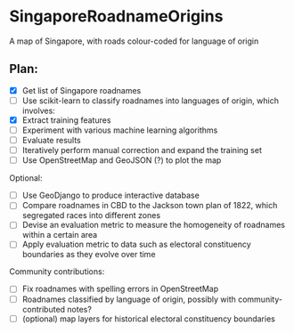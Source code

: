 SingaporeRoadnameOrigins
========================

A map of Singapore, with roads colour-coded for language of origin

Plan:
-----

- [x] Get list of Singapore roadnames
- [ ] Use scikit-learn to classify roadnames into languages of origin, which involves:
- [x] Extract training features
- [ ] Experiment with various machine learning algorithms
- [ ] Evaluate results
- [ ] Iteratively perform manual correction and expand the training set
- [ ] Use OpenStreetMap and GeoJSON (?) to plot the map

Optional:

- [ ] Use GeoDjango to produce interactive database 
- [ ] Compare roadnames in CBD to the Jackson town plan of 1822, which
    segregated races into different zones
- [ ] Devise an evaluation metric to measure the homogeneity of roadnames
    within a certain area
- [ ] Apply evaluation metric to data such as electoral constituency boundaries
    as they evolve over time

Community contributions:

- [ ] Fix roadnames with spelling errors in OpenStreetMap
- [ ] Roadnames classified by language of origin, possibly with
    community-contributed notes?
- [ ] (optional) map layers for historical electoral constituency boundaries

